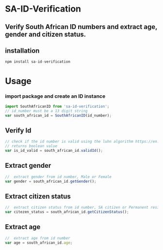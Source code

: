 # SA-ID-Verification

## Verify South African ID numbers and extract age, gender and citizen status.

## installation
```javascript
npm install sa-id-verification
```

# Usage

### import package and create an ID instance
```javascript
import SouthAfricanID from 'sa-id-verification';
// id_number must be a 13 digit string
var south_african_id = SouthAfricanID(id_number);
```


## Verify Id
```javascript
// check if the id number is valid using the luhn algorithm https://en.wikipedia.org/wiki/Luhn_algorithm
// returns boolean value 
var is_id_valid = south_african_id.validId();
```

## Extract gender
```javascript
//  extract gender from id number, Male or Female
var gender = south_african_id.getGender();
```

## Extract citizen status
```javascript
//  extract citizen status from id number, SA citizen or Permanent resident
var citezen_status = south_african_id.getCitizenStatus();
```

## Extract age
```javascript
//  extract age from id number
var age = south_african_id.age;
```
